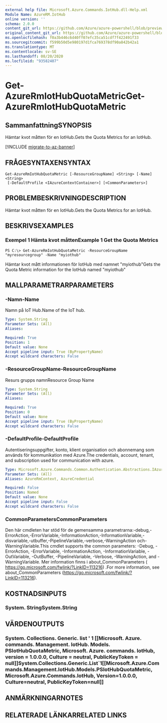 ```yaml
---
external help file: Microsoft.Azure.Commands.IotHub.dll-Help.xml
Module Name: AzureRM.IotHub
online version: ''
schema: 2.0.0
content_git_url: https://github.com/Azure/azure-powershell/blob/preview/src/ResourceManager/IotHub/Commands.IotHub/help/Get-AzureRmIotHubQuotaMetric.md
original_content_git_url: https://github.com/Azure/azure-powershell/blob/preview/src/ResourceManager/IotHub/Commands.IotHub/help/Get-AzureRmIotHubQuotaMetric.md
ms.openlocfilehash: f0a3b446c6d40ff07efc35ca51cdf7f422491f33
ms.sourcegitcommit: f599b50d5e980197d1fca769378df90a842b42a1
ms.translationtype: MT
ms.contentlocale: sv-SE
ms.lasthandoff: 08/20/2020
ms.locfileid: "93582407"
---
```

# <span data-ttu-id="4085e-101">Get-AzureRmIotHubQuotaMetric</span><span class="sxs-lookup"><span data-stu-id="4085e-101">Get-AzureRmIotHubQuotaMetric</span></span>

## <span data-ttu-id="4085e-102">Sammanfattning</span><span class="sxs-lookup"><span data-stu-id="4085e-102">SYNOPSIS</span></span>
<span data-ttu-id="4085e-103">Hämtar kvot måtten för en IotHub.</span><span class="sxs-lookup"><span data-stu-id="4085e-103">Gets the Quota Metrics for an IotHub.</span></span>

[!INCLUDE [migrate-to-az-banner](../../includes/migrate-to-az-banner.md)]

## <span data-ttu-id="4085e-104">FRÅGESYNTAXEN</span><span class="sxs-lookup"><span data-stu-id="4085e-104">SYNTAX</span></span>

```
Get-AzureRmIotHubQuotaMetric [-ResourceGroupName] <String> [-Name] <String>
 [-DefaultProfile <IAzureContextContainer>] [<CommonParameters>]
```

## <span data-ttu-id="4085e-105">PROBLEMBESKRIVNING</span><span class="sxs-lookup"><span data-stu-id="4085e-105">DESCRIPTION</span></span>
<span data-ttu-id="4085e-106">Hämtar kvot måtten för en IotHub.</span><span class="sxs-lookup"><span data-stu-id="4085e-106">Gets the Quota Metrics for an IotHub.</span></span>

## <span data-ttu-id="4085e-107">BESKRIVS</span><span class="sxs-lookup"><span data-stu-id="4085e-107">EXAMPLES</span></span>

### <span data-ttu-id="4085e-108">Exempel 1 Hämta kvot måtten</span><span class="sxs-lookup"><span data-stu-id="4085e-108">Example 1 Get the Quota Metrics</span></span>
```
PS C:\> Get-AzureRmIotHubQuotaMetric -ResourceGroupName "myresourcegroup" -Name "myiothub"
```

<span data-ttu-id="4085e-109">Hämtar kvot mått informationen för IotHub med namnet "myiothub"</span><span class="sxs-lookup"><span data-stu-id="4085e-109">Gets the Quota Metric information for the IotHub named "myiothub"</span></span>

## <span data-ttu-id="4085e-110">MALLPARAMETRAR</span><span class="sxs-lookup"><span data-stu-id="4085e-110">PARAMETERS</span></span>

### <span data-ttu-id="4085e-111">-Namn</span><span class="sxs-lookup"><span data-stu-id="4085e-111">-Name</span></span>
<span data-ttu-id="4085e-112">Namn på IoT Hub.</span><span class="sxs-lookup"><span data-stu-id="4085e-112">Name of the IoT hub.</span></span> 

```yaml
Type: System.String
Parameter Sets: (All)
Aliases: 

Required: True
Position: 1
Default value: None
Accept pipeline input: True (ByPropertyName)
Accept wildcard characters: False
```

### <span data-ttu-id="4085e-113">-ResourceGroupName</span><span class="sxs-lookup"><span data-stu-id="4085e-113">-ResourceGroupName</span></span>
<span data-ttu-id="4085e-114">Resurs grupps namn</span><span class="sxs-lookup"><span data-stu-id="4085e-114">Resource Group Name</span></span>

```yaml
Type: System.String
Parameter Sets: (All)
Aliases: 

Required: True
Position: 0
Default value: None
Accept pipeline input: True (ByPropertyName)
Accept wildcard characters: False
```

### <span data-ttu-id="4085e-115">-DefaultProfile</span><span class="sxs-lookup"><span data-stu-id="4085e-115">-DefaultProfile</span></span>
<span data-ttu-id="4085e-116">Autentiseringsuppgifter, konto, klient organisation och abonnemang som används för kommunikation med Azure.</span><span class="sxs-lookup"><span data-stu-id="4085e-116">The credentials, account, tenant, and subscription used for communication with azure.</span></span>

```yaml
Type: Microsoft.Azure.Commands.Common.Authentication.Abstractions.IAzureContextContainer
Parameter Sets: (All)
Aliases: AzureRmContext, AzureCredential

Required: False
Position: Named
Default value: None
Accept pipeline input: False
Accept wildcard characters: False
```

### <span data-ttu-id="4085e-117">CommonParameters</span><span class="sxs-lookup"><span data-stu-id="4085e-117">CommonParameters</span></span>
<span data-ttu-id="4085e-118">Den här cmdleten har stöd för de gemensamma parametrarna:-debug,-ErrorAction,-ErrorVariable,-InformationAction,-InformationVariable,-disvariable,-utbuffer,-PipelineVariable,-verbose,-WarningAction och-WarningVariable.</span><span class="sxs-lookup"><span data-stu-id="4085e-118">This cmdlet supports the common parameters: -Debug, -ErrorAction, -ErrorVariable, -InformationAction, -InformationVariable, -OutVariable, -OutBuffer, -PipelineVariable, -Verbose, -WarningAction, and -WarningVariable.</span></span> <span data-ttu-id="4085e-119">Mer information finns i about_CommonParameters ( https://go.microsoft.com/fwlink/?LinkID=113216) .</span><span class="sxs-lookup"><span data-stu-id="4085e-119">For more information, see about_CommonParameters (https://go.microsoft.com/fwlink/?LinkID=113216).</span></span>

## <span data-ttu-id="4085e-120">KOSTNADS</span><span class="sxs-lookup"><span data-stu-id="4085e-120">INPUTS</span></span>

### <span data-ttu-id="4085e-121">System. String</span><span class="sxs-lookup"><span data-stu-id="4085e-121">System.String</span></span>

## <span data-ttu-id="4085e-122">VÄRDEN</span><span class="sxs-lookup"><span data-stu-id="4085e-122">OUTPUTS</span></span>

### <span data-ttu-id="4085e-123">System. Collections. Generic. list ' 1 [[Microsoft. Azure. commands. Management. IotHub. Models. PSIotHubQuotaMetric, Microsoft. Azure. commands. IotHub, version = 1.0.0.0, Culture = neutral, PublicKeyToken = null]]</span><span class="sxs-lookup"><span data-stu-id="4085e-123">System.Collections.Generic.List\`1[[Microsoft.Azure.Commands.Management.IotHub.Models.PSIotHubQuotaMetric, Microsoft.Azure.Commands.IotHub, Version=1.0.0.0, Culture=neutral, PublicKeyToken=null]]</span></span>

## <span data-ttu-id="4085e-124">ANMÄRKNINGAR</span><span class="sxs-lookup"><span data-stu-id="4085e-124">NOTES</span></span>

## <span data-ttu-id="4085e-125">RELATERADE LÄNKAR</span><span class="sxs-lookup"><span data-stu-id="4085e-125">RELATED LINKS</span></span>

